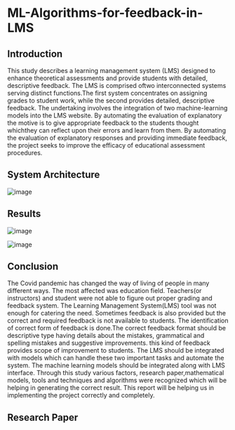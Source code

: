 # ML-Algorithms-for-feedback-in-LMS 

## Introduction
This study describes a learning management system (LMS) designed to enhance theoretical assessments and provide students with detailed, descriptive feedback. The LMS is comprised oftwo interconnected systems serving distinct functions.The first system concentrates on assigning grades to student work, while the second provides detailed, descriptive feedback. The undertaking involves the integration of two machine-learning models into the LMS website. By automating the evaluation of explanatory the motive is to give appropriate feedback to the students thought whichthey can reflect upon their errors and learn from them. By automating the evaluation of explanatory responses and providing immediate feedback, the project seeks to improve the efficacy of educational assessment procedures.


## System Architecture 
![image](https://github.com/rajthakare705/ML-Algorithms-for-feedback-in-LMS/assets/95627754/4c9ee7b9-17ab-429a-98f4-cb4aab25519a)


## Results 
![image](https://github.com/rajthakare705/ML-Algorithms-for-feedback-in-LMS/assets/95627754/577d7647-d2b7-4a13-88fc-c7d5948a1793)


![image](https://github.com/rajthakare705/ML-Algorithms-for-feedback-in-LMS/assets/95627754/adc132be-a74d-4390-84fe-f242a3b5238b)


## Conclusion
The Covid pandemic has changed the way of living of people in many different ways. The most affected was education field. Teachers(or instructors) and student were not able to figure out proper grading and feedback system. The Learning Management System(LMS) tool was not enough for catering the need. Sometimes feedback is also provided but the correct and required feedback is not available to students. The identification of correct form of feedback is done.The correct feedback format should be descriptive type having details about the mistakes, grammatical and spelling mistakes and suggestive improvements. this kind of feedback provides scope of improvement to students. The LMS should be integrated with models which can handle these two important tasks
and automate the system. The machine learning models should be integrated along with LMS interface. Through this study various factors, research paper,mathematical models, tools and techniques and algorithms were recognized which will be helping in generating the correct result. This report will be helping us in implementing the project correctly and completely.

## Research Paper 
